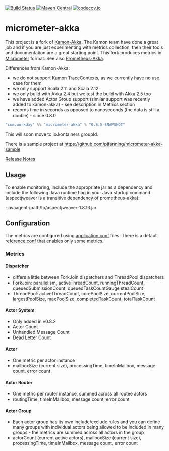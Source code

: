 [![Build Status](https://travis-ci.org/Workday/prometheus-akka.svg?branch=master)](https://travis-ci.org/Workday/prometheus-akka)
[![Maven Central](https://maven-badges.herokuapp.com/maven-central/com.workday/prometheus-akka_2.12/badge.svg)](https://maven-badges.herokuapp.com/maven-central/com.workday/prometheus-akka_2.12)
[![codecov.io](https://codecov.io/gh/Workday/prometheus-akka/coverage.svg?branch=master)](https://codecov.io/gh/Workday/prometheus-akka/branch/master)

# micrometer-akka

This project is a fork of [Kamon-Akka](http://kamon.io/documentation/kamon-akka/0.6.6/overview/). The Kamon team have done a great job and if you are just experimenting with metrics collection, then their tools and documentation are a great starting point. 
This fork produces metrics in [Micrometer](http://micrometer.io/) format.
See also [Prometheus-Akka](https://github.com/Workday/prometheus-akka).

Differences from Kamon-Akka:
- we do not support Kamon TraceContexts, as we currently have no use case for them
- we only support Scala 2.11 and Scala 2.12
- we only build with Akka 2.4 but we test the build with Akka 2.5 too
- we have added Actor Group support (similar support was recently added to kamon-akka) - see description in Metrics section
- records time in seconds as opposed to nanoseconds (the data is still a double) - since 0.8.0

```sbt
"com.workday" %% "micrometer-akka" % "0.8.5-SNAPSHOT"
```

This will soon move to io.kontainers groupId.

There is a sample project at https://github.com/pjfanning/micrometer-akka-sample

[Release Notes](https://github.com/kontainers/micrometer-akka/releases)

## Usage

To enable monitoring, include the appropriate jar as a dependency and include the following Java runtime flag in your Java startup command (aspectjweaver is a transitive dependency of prometheus-akka):

-javaagent:/path/to/aspectjweaver-1.8.13.jar

## Configuration

The metrics are configured using [application.conf](https://github.com/typesafehub/config) files. There is a default [reference.conf](https://github.com/kontainers/micrometer-akka/blob/master/src/main/resources/reference.conf) that enables only some metrics.

### Metrics

#### Dispatcher

- differs a little between ForkJoin dispatchers and ThreadPool dispatchers
- ForkJoin: parallelism, activeThreadCount, runningThreadCount, queuedSubmissionCount, queuedTaskCountGauge stealCount
- ThreadPool: activeThreadCount, corePoolSize, currentPoolSize, largestPoolSize, maxPoolSize, completedTaskCount, totalTaskCount

#### Actor System

- Only added in v0.8.2
- Actor Count
- Unhandled Message Count
- Dead Letter Count

#### Actor

- One metric per actor instance
- mailboxSize (current size), processingTime, timeInMailbox, message count, error count

#### Actor Router

- One metric per router instance, summed across all routee actors
- routingTime, timeInMailbox, message count, error count

#### Actor Group

- Each actor group has its own include/exclude rules and you can define many groups with individual actors being allowed to be included in many groups - the metrics are summed across all actors in the group
- actorCount (current active actors), mailboxSize (current size), processingTime, timeInMailbox, message count, error count
